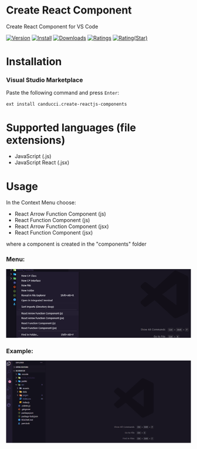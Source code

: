 # Create React Component

Create React Component  for VS Code

[![Version](https://vsmarketplacebadge.apphb.com/version/canducci.create-reactjs-components.svg)](https://vsmarketplacebadge.apphb.com/version-short/canducci.create-reactjs-components.svg)
[![Install](https://vsmarketplacebadge.apphb.com/installs/canducci.create-reactjs-components.svg)](https://vsmarketplacebadge.apphb.com/installs-short/canducci.create-reactjs-components.svg)
[![Downloads](https://vsmarketplacebadge.apphb.com/downloads/canducci.create-reactjs-components.svg)](https://vsmarketplacebadge.apphb.com/downloads-short/canducci.create-reactjs-components.svg)
[![Ratings](https://vsmarketplacebadge.apphb.com/rating-short/canducci.create-reactjs-components.svg)](https://vsmarketplacebadge.apphb.com/rating-short/canducci.create-reactjs-components.svg)
[![Rating(Star)](https://vsmarketplacebadge.apphb.com/rating-star/canducci.create-reactjs-components.svg)](https://vsmarketplacebadge.apphb.com/rating-star/canducci.create-reactjs-components.svg)

# Installation

### Visual Studio Marketplace

Paste the following command and press `Enter`:

```shell
ext install canducci.create-reactjs-components
```


# Supported languages (file extensions)

- JavaScript (.js)
- JavaScript React (.jsx)

# Usage

In the Context Menu choose:

* React Arrow Function Component (js)
* React Function Component (js)
* React Arrow Function Component (jsx)
* React Function Component (jsx)

where a component is created in the "components" folder

### Menu:

[![Image](https://raw.githubusercontent.com/fulviocanducci/create-reactjs-components/master/images/menu.png)]()

### Example:

[![Gif](https://raw.githubusercontent.com/fulviocanducci/create-reactjs-components/master/images/example.gif)]()

